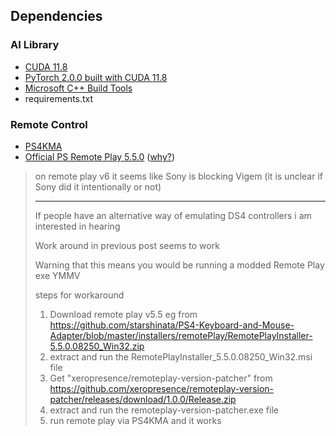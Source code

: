 
## Dependencies

### AI Library

- [CUDA 11.8](https://developer.nvidia.com/cuda-11-8-0-download-archive)
- [PyTorch 2.0.0 built with CUDA 11.8](https://pytorch.org/get-started/locally/)
- [Microsoft C++ Build Tools](https://visualstudio.microsoft.com/visual-cpp-build-tools/)
- requirements.txt

### Remote Control

- [PS4KMA](https://github.com/starshinata/PS4-Keyboard-and-Mouse-Adapter)
- [Official PS Remote Play 5.5.0](https://github.com/starshinata/PS4-Keyboard-and-Mouse-Adapter/blob/master/installers/remotePlay/RemotePlayInstaller-5.5.0.08250_Win32.zip) ([why?](https://github.com/starshinata/PS4-Keyboard-and-Mouse-Adapter/issues/85#issuecomment-1466988088))

> on remote play v6 it seems like Sony is blocking Vigem (it is unclear if Sony did it intentionally or not)
>
> ----
> If people have an alternative way of emulating DS4 controllers i am interested in hearing
> 
> Work around in previous post seems to work
>
> Warning that this means you would be running a modded Remote Play exe
YMMV
>
> steps for workaround
> 
> 1. Download remote play v5.5
>    eg from https://github.com/starshinata/PS4-Keyboard-and-Mouse-Adapter/blob/master/installers/remotePlay/RemotePlayInstaller-5.5.0.08250_Win32.zip
> 2. extract and run the RemotePlayInstaller_5.5.0.08250_Win32.msi file
> 3. Get "xeropresence/remoteplay-version-patcher" from https://github.com/xeropresence/remoteplay-version-patcher/releases/download/1.0.0/Release.zip
> 4. extract and run the remoteplay-version-patcher.exe file
> 5. run remote play via PS4KMA and it works
